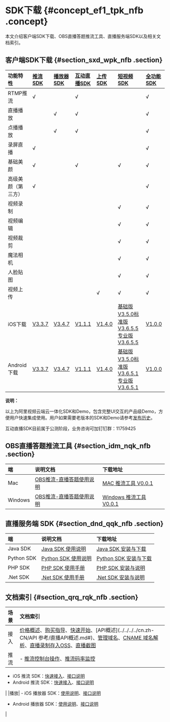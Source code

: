 # SDK下载 {#concept_ef1_tpk_nfb .concept}

本文介绍客户端SDK下载、OBS直播答题推流工具、直播服务端SDK以及相关文档索引。

## **客户端SDK下载** {#section_sxd_wpk_nfb .section}

|功能特性|[推流SDK](https://help.aliyun.com/document_detail/61989.html?spm=a2c4g.11174283.6.767.yIpIp4)|[播放器SDK](https://help.aliyun.com/document_detail/61109.html?spm=a2c4g.11186623.6.694.6hnMGU)|[互动直播SDK](https://help.aliyun.com/document_detail/84806.html)|[上传SDK](https://help.aliyun.com/document_detail/52200.html?spm=a2c4g.11186623.6.718.9r6hIJ)|[短视频SDK](https://help.aliyun.com/document_detail/53407.html?spm=a2c4g.11186623.6.684.1i7C5L)|[全功能SDK](https://help.aliyun.com/document_detail/84756.html?spm=a2c4g.11186623.6.679.PXfvQd)|
|:---|:------------------------------------------------------------------------------------------|:-------------------------------------------------------------------------------------------|:------------------------------------------------------------|:------------------------------------------------------------------------------------------|:-------------------------------------------------------------------------------------------|:-------------------------------------------------------------------------------------------|
|RTMP推流|√| |√| | |√|
|直播播放| |√|√| | |√|
|点播播放| |√|√| | |√|
|录屏直播|√| | | | |√|
|基础美颜|√| |√| |√|√|
|高级美颜（第三方）|√| | | | |√|
|视频录制| | | | |√|√|
|视频编辑| | | | |√|√|
|视频裁剪| | | | |√|√|
|魔法相机| | | | |√|√|
|人脸贴图| | | | |√|√|
|视频上传| | | |√|√|√|
|iOS下载|[V3.3.7](http://vod-download.cn-shanghai.aliyuncs.com/sdk/pusher/ApsaraVideo_Pusher_v3.3.7_iOS_20181012.zip)|[V3.4.7](http://vod-download.cn-shanghai.aliyuncs.com/sdk/player/ApsaraVideo_videoPlay_v3.4.7_iOS_20180825.zip)|[V1.1.1](http://vod-download.cn-shanghai.aliyuncs.com/sdk/interactiveLive/ApsaraVideo_AIL_v1.1.1_iOS_20180914.zip)|[V1.4.0](https://vod-download.cn-shanghai.aliyuncs.com/vodupload/1.4/ApsaraVideo_Uplpad_v1.4.0_iOS_20180806.zip)|[基础版V3.5.0](https://vod-download.cn-shanghai.aliyuncs.com/sdk/svideo/3.5/ios/ApsaraVideo_shortVideoBase_v3.5.0_iOS_20170712.zip)[标准版V3.6.5.5](https://vod-download.cn-shanghai.aliyuncs.com/sdk/svideo/3.6.5.5/ApsaraVideo_shortVideoST_v3.6.5.5_iOS_20180919.zip)[专业版V3.6.5.5](https://vod-download.cn-shanghai.aliyuncs.com/sdk/svideo/3.6.5.5/ApsaraVideo_shortVideoPro_v3.6.5.5_iOS_20180919.zip)|[V1.0.0](https://vod-download.cn-shanghai.aliyuncs.com/sdk/ApsaraVideo/ApsaraVideo_iOS_20180712.zip)|
|Android下载|[V3.3.7](http://vod-download.cn-shanghai.aliyuncs.com/sdk/pusher/ApsaraVideo_Pusher_v3.3.7_Android_20181012.zip)|[V3.4.7](http://docs-aliyun.cn-hangzhou.oss.aliyun-inc.com/assets/attach/51992/cn_zh/1535337264624/ApsaraVideo_Player_v3.4.7_Android_20170825.zip)|[V1.1.1](http://vod-download.cn-shanghai.aliyuncs.com/sdk/interactiveLive/ApsaraVideo_AIL_v1.1.1_Android_20180914.zip)|[V1.4.0](https://vod-download.cn-shanghai.aliyuncs.com/vodupload/1.4/ApsaraVideo_Uplpad_v1.4.0_Android_20180806.zip)|[基础版V3.5.0](http://docs-aliyun.cn-hangzhou.oss.aliyun-inc.com/assets/attach/51992/cn_zh/1531386237289/ApsaraVideo_shortVideoBase_v3.5.0_Android_20170712.zip)[标准版V3.6.5.1](https://vod-download.cn-shanghai.aliyuncs.com/sdk/svideo/3.6.5.1/ApsaraVideo_shortVideoST_v3.6.5.1_Android_20180930.zip)[专业版V3.6.5.1](https://vod-download.cn-shanghai.aliyuncs.com/sdk/svideo/3.6.5.1/ApsaraVideo_shortVideoPro_v3.6.5.1_Android_20180821.zip)|[V1.0.0](https://vod-download.cn-shanghai.aliyuncs.com/sdk/ApsaraVideo/ApsaraVideo_20180712.zip)|

**说明：** 

以上为阿里视频云端云一体化SDK和Demo，包含完整UI交互的产品级Demo，方便用户快速集成使用。用户如果需要老版本的SDK和Demo请参考[发布历史](https://help.aliyun.com/document_detail/53059.html?spm=a2c4g.11186623.6.682.YKT15z)。

互动直播SDK目前属于公测阶段，业务咨询可加钉钉群：11759425

## OBS直播答题推流工具 {#section_idm_nqk_nfb .section}

|端|说明文档|下载地址|
|:-|:---|:---|
|Mac|[OBS推流-直播答题使用说明](https://help.aliyun.com/document_detail/66134.html)|[MAC 推流工具 V0.0.1](https://vod-download.cn-shanghai.aliyuncs.com/sdk-out-demo/AlivcLivePusher/OBS_Mac_20180131.zip)|
|Windows|[OBS推流-直播答题使用说明](https://help.aliyun.com/document_detail/66134.html)|[Windows 推流工具 V0.0.1](https://vod-download.cn-shanghai.aliyuncs.com/sdk-out-demo/AlivcLivePusher/OBS-Windows-Installer_20180131.zip)|

## 直播服务端 SDK {#section_dnd_qqk_nfb .section}

|端|说明文档|下载地址|
|:-|:---|:---|
|Java SDK|[Java SDK 使用说明](https://help.aliyun.com/document_detail/53270.html)|[Java SDK 安装与下载](https://develop.aliyun.com/sdk/java?spm=5176.7926468.210367.1.rX8Il4)|
|Python SDK|[Python SDK 使用说明](https://help.aliyun.com/document_detail/53272.html)|[Python SDK 安装与下载](https://develop.aliyun.com/sdk/python?spm=5176.7926450.210367.2.BygG6L)|
|PHP SDK|[PHP SDK 使用手册](https://develop.aliyun.com/sdk/php?spm=5176.52618.210367.3.NHyaTv)|[PHP SDK 安装与说明](https://develop.aliyun.com/sdk/php?spm=5176.52618.210367.3.NHyaTv)|
|.Net SDK|[.Net SDK 使用手册](https://develop.aliyun.com/sdk/csharp?spm=5176.doc27234.2.4.TPiG4j)|[.Net SDK 安装与说明](https://develop.aliyun.com/sdk/csharp?spm=5176.7926452.210367.4.7Mkow0)|

## 文档索引 {#section_qrq_rqk_nfb .section}

|场景|文档索引|
|:-|:---|
|接入|[价格概述](../../../../cn.zh-CN/产品定价/计费概述.md#)、[购买指导](../../../../cn.zh-CN/产品定价/购买流程.md#)、[快速开始](../../../../cn.zh-CN/用户指南/快速开始.md#)、[API概述](../../../../cn.zh-CN/API 参考/直播API概述.md#)、[管理域名](../../../../cn.zh-CN/用户指南/域名管理/管理域名.md#)、[CNAME 域名解析](../../../../cn.zh-CN/用户指南/域名管理/解析CNAME.md#)、[直播录制存入OSS](../../../../cn.zh-CN/用户指南/录制管理/录制存储至OSS/直播录制存储至OSS.md#)、[直播截图](../../../../cn.zh-CN/用户指南/截图管理/配置截图.md#)|
|推流| -   [推流控制台操作](../../../../cn.zh-CN/用户指南/推播流配置/配置边缘推流.md#)、[推流码率监控](../../../../cn.zh-CN/用户指南/直播流管理/查看直播流帧率码率.md#)
-   iOS 推流 SDK：[快速接入](https://help.aliyun.com/document_detail/45263.html)、[接口说明](https://help.aliyun.com/document_detail/50078.html)
-   Android 推流 SDK：[快速接入](https://help.aliyun.com/document_detail/45265.html)、[接口说明](https://help.aliyun.com/document_detail/50075.html)

 |
|播放| -   iOS 播放器 SDK：[使用说明](https://help.aliyun.com/document_detail/61431.html)、[接口说明](https://help.aliyun.com/document_detail/61899.html)
-   Android 播放器 SDK：[使用说明](https://help.aliyun.com/document_detail/61908.html)、[接口说明](https://help.aliyun.com/document_detail/61917.html) 

 |

